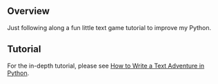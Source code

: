 Overview
-------
Just following along a fun little text game tutorial to improve my Python.

Tutorial
--------
For the in-depth tutorial, please see [How to Write a Text Adventure in Python](http://letstalkdata.com/2014/08/how-to-write-a-text-adventure-in-python/).